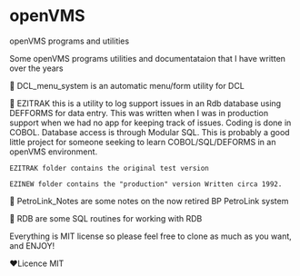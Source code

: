 # openVMS
openVMS programs and utilities

Some openVMS programs utilities and documentataion that I have written over the years

👀 DCL_menu_system is an automatic menu/form utility for DCL

👀 EZITRAK this is a utility to log support issues in an Rdb database using DEFFORMS for data entry. This was written when I was in production support when we had no app for keeping track of issues. Coding is done in COBOL. Database access is through Modular SQL.
This is probably a good little project for someone seeking to learn COBOL/SQL/DEFORMS in an openVMS environment.

    EZITRAK folder contains the original test version

    EZINEW folder contains the "production" version Written circa 1992.

👀 PetroLink_Notes are some notes on the now retired BP PetroLink system

👀 RDB are some SQL routines for working with RDB

Everything is MIT license so please feel free to clone as much as you want, and ENJOY!

❤Licence
MIT
